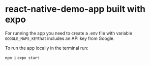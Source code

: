 # react-native-demo-app built with expo

For running the app you need to create a .env file with variable ```GOOGLE_MAPS_KEY```that includes an API key from Google.

To run the app locally in the terminal run:


```npm i```
```expo start```

